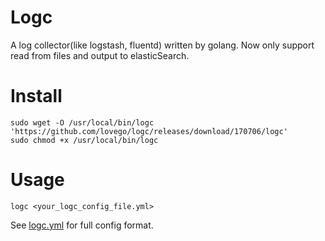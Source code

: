 # Logc
A log collector(like logstash, fluentd) written by golang.
Now only support read from files and output to elasticSearch.

# Install

```
sudo wget -O /usr/local/bin/logc 'https://github.com/lovego/logc/releases/download/170706/logc'
sudo chmod +x /usr/local/bin/logc
```

# Usage
```
logc <your_logc_config_file.yml>
```
See <a href="testdata/logc.yml">logc.yml</a> for full config format.


